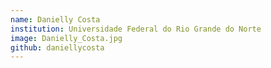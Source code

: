 ```yaml
---
name: Danielly Costa
institution: Universidade Federal do Rio Grande do Norte
image: Danielly_Costa.jpg
github: daniellycosta
---
```

